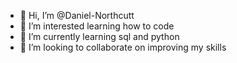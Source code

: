 - 👋 Hi, I’m @Daniel-Northcutt
- 👀 I’m interested learning how to code
- 🌱 I’m currently learning sql and python
- 💞️ I’m looking to collaborate on improving my skills

<!---
Daniel-Northcutt/Daniel-Northcutt is a ✨ special ✨ repository because its `README.md` (this file) appears on your GitHub profile.
You can click the Preview link to take a look at your changes.
--->
